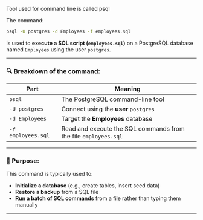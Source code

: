 Tool used for command line is called psql

The command:

```bash
psql -U postgres -d Employees -f employees.sql
```

is used to **execute a SQL script (`employees.sql`)** on a PostgreSQL database named `Employees` using the user `postgres`.

---

### 🔍 Breakdown of the command:

| Part               | Meaning                                                         |
| ------------------ | --------------------------------------------------------------- |
| `psql`             | The PostgreSQL command-line tool                                |
| `-U postgres`      | Connect using the **user** `postgres`                           |
| `-d Employees`     | Target the **Employees** database                               |
| `-f employees.sql` | Read and execute the SQL commands from the file `employees.sql` |

---

### 🎯 Purpose:

This command is typically used to:

* **Initialize a database** (e.g., create tables, insert seed data)
* **Restore a backup** from a SQL file
* **Run a batch of SQL commands** from a file rather than typing them manually

---
